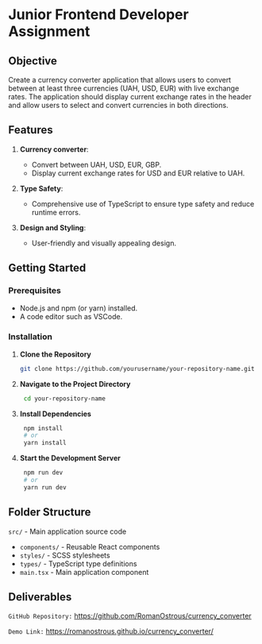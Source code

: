 # Junior Frontend Developer Assignment

## Objective

Create a currency converter application that allows users to convert between at least three currencies (UAH, USD, EUR) with live exchange rates. The application should display current exchange rates in the header and allow users to select and convert currencies in both directions.

## Features

1. **Currency converter**:

   - Convert between UAH, USD, EUR, GBP.
   - Display current exchange rates for USD and EUR relative to UAH.

2. **Type Safety**:

   - Comprehensive use of TypeScript to ensure type safety and reduce runtime errors.

3. **Design and Styling**:
   - User-friendly and visually appealing design.

## Getting Started

### Prerequisites

- Node.js and npm (or yarn) installed.
- A code editor such as VSCode.

### Installation

1. **Clone the Repository**

   ```bash
   git clone https://github.com/yourusername/your-repository-name.git
   ```

2. **Navigate to the Project Directory**

   ```bash
    cd your-repository-name
   ```

3. **Install Dependencies**

   ```bash
    npm install
    # or
    yarn install
   ```

4. **Start the Development Server**

   ```bash
    npm run dev
    # or
    yarn run dev
   ```

## Folder Structure

`src/` - Main application source code

- `components/` - Reusable React components
- `styles/` - SCSS stylesheets
- `types/` - TypeScript type definitions
- `main.tsx` - Main application component

## Deliverables

`GitHub Repository:` https://github.com/RomanOstrous/currency_converter

`Demo Link:` https://romanostrous.github.io/currency_converter/

